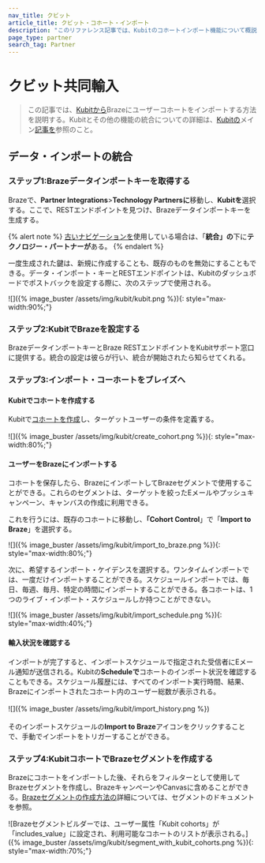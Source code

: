 ```yaml
---
nav_title: クビット
article_title: クビット・コホート・インポート
description: "このリファレンス記事では、Kubitのコホートインポート機能について概説している。Kubitはコード不要のセルフサービス分析プラットフォームで、即座に製品インサイトを提供し、KubitユーザーコホートをインポートしてBrazeメッセージングでターゲットにすることができる。"
page_type: partner
search_tag: Partner
---
```


# クビット共同輸入

> この記事では、[Kubitから](https://kubit.ai/)Brazeにユーザーコホートをインポートする方法を説明する。Kubitとその他の機能の統合についての詳細は、[Kubitの]({{site.baseurl}}/partners/data_and_infrastructure_agility/analytics/kubit/)メイン[記事を]({{site.baseurl}}/partners/data_and_infrastructure_agility/analytics/kubit/)参照のこと。

## データ・インポートの統合

### ステップ1:Brazeデータインポートキーを取得する

Brazeで、**Partner Integrations**>**Technology Partnersに**移動し、**Kubitを**選択する。ここで、RESTエンドポイントを見つけ、Brazeデータインポートキーを生成する。 

{% alert note %}
[古いナビゲーションを]({{site.baseurl}}/navigation)使用している場合は、「**統合」の**下に**テクノロジー・パートナーが**ある。
{% endalert %}

一度生成された鍵は、新規に作成することも、既存のものを無効にすることもできる。データ・インポート・キーとRESTエンドポイントは、Kubitのダッシュボードでポストバックを設定する際に、次のステップで使用される。

![]({% image_buster /assets/img/kubit/kubit.png %}){: style="max-width:90%;"}

### ステップ2:KubitでBrazeを設定する

BrazeデータインポートキーとBraze RESTエンドポイントをKubitサポート窓口に提供する。統合の設定は彼らが行い、統合が開始されたら知らせてくれる。  

### ステップ3:インポート・コーホートをブレイズへ

#### Kubitでコホートを作成する
Kubitで[コホートを作成](https://www.kubit.ai/doc/fundamentals#cohort)し、ターゲットユーザーの条件を定義する。<br><br>![]({% image_buster /assets/img/kubit/create_cohort.png %}){: style="max-width:80%;"}

#### ユーザーをBrazeにインポートする
コホートを保存したら、BrazeにインポートしてBrazeセグメントで使用することができる。これらのセグメントは、ターゲットを絞ったEメールやプッシュキャンペーン、キャンバスの作成に利用できる。

これを行うには、既存のコホートに移動し、**「Cohort Control**」で「**Import to Braze**」を選択する。

![]({% image_buster /assets/img/kubit/import_to_braze.png %}){: style="max-width:80%;"}

次に、希望するインポート・ケイデンスを選択する。ワンタイムインポートでは、一度だけインポートすることができる。スケジュールインポートでは、毎日、毎週、毎月、特定の時間にインポートすることができる。各コホートは、1つのライブ・インポート・スケジュールしか持つことができない。 

![]({% image_buster /assets/img/kubit/import_schedule.png %}){: style="max-width:40%;"}

#### 輸入状況を確認する
インポートが完了すると、インポートスケジュールで指定された受信者にEメール通知が送信される。Kubitの**Scheduleで**コホートのインポート状況を確認することもできる。スケジュール履歴には、すべてのインポート実行時間、結果、Brazeにインポートされたコホート内のユーザー総数が表示される。<br><br>![]({% image_buster /assets/img/kubit/import_history.png %})<br><br>そのインポートスケジュールの**Import to Braze**アイコンをクリックすることで、手動でインポートをトリガーすることができる。

### ステップ4:KubitコホートでBrazeセグメントを作成する
Brazeにコホートをインポートした後、それらをフィルターとして使用してBrazeセグメントを作成し、BrazeキャンペーンやCanvasに含めることができる。[Brazeセグメントの作成方法の]({{site.baseurl}}/user_guide/engagement_tools/segments/creating_a_segment/#step-4-add-filters-to-your-segment)詳細については、セグメントのドキュメントを参照。

![Brazeセグメントビルダーでは、ユーザー属性「Kubit cohorts」が「includes_value」に設定され、利用可能なコホートのリストが表示される。]({% image_buster /assets/img/kubit/segment_with_kubit_cohorts.png %}){: style="max-width:70%;"}